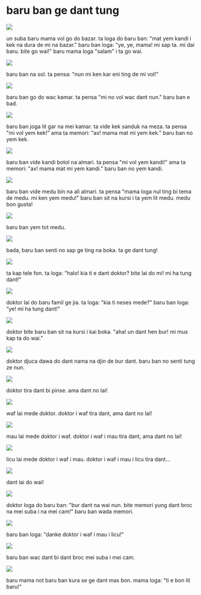 baru ban ge dant tung
=======================

![](http://www.pandunia.info/pandunia/barudant/baru_01.png)

un suba baru mama vol go do bazar. ta loga do baru ban: "mat yem kandi i kek na dura de mi na bazar." baru ban loga: "ye, ye, mama! mi sap ta. mi dai baru. bite go wai!" baru mama loga "salam" i ta go wai.

![](http://www.pandunia.info/pandunia/barudant/baru_02.png)

baru ban na sol. ta pensa: "nun mi ken kar eni ting de mi vol!"

![](http://www.pandunia.info/pandunia/barudant/baru_03.png)

baru ban go do wac kamar. ta pensa "mi no vol wac dant nun." baru ban e bad.

![](http://www.pandunia.info/pandunia/barudant/baru_04.png)

baru ban joga lit gar na mei kamar. ta vide kek sanduk na meza. ta pensa "mi vol yem kek!" ama ta memori: "ax! mama mat mi yem kek." baru ban no yem kek.

![](http://www.pandunia.info/pandunia/barudant/baru_05.png)

baru ban vide kandi botol na almari. ta pensa "mi vol yem kandi!" ama ta memori: "ax! mama mat mi yem kandi." baru ban no yem kandi.

![](http://www.pandunia.info/pandunia/barudant/baru_06.png)

baru ban vide medu bin na ali almari. ta pensa "mama loga nul ting bi tema de medu. mi ken yem medu!" baru ban sit na kursi i ta yem lit medu. medu bon gusta!

![](http://www.pandunia.info/pandunia/barudant/baru_07.png)

baru ban yem tot medu.

![](http://www.pandunia.info/pandunia/barudant/baru_08.png)

bada, baru ban senti no sap ge ting na boka. ta ge dant tung!

![](http://www.pandunia.info/pandunia/barudant/baru_09.png)

ta kap tele fon. ta loga: "halo! kia ti e dant doktor? bite lai do mi! mi ha tung dant!"

![](http://www.pandunia.info/pandunia/barudant/baru_10.png)

doktor lai do baru famil ge jia. ta loga: "kia ti neses mede?" baru ban loga: “ye! mi ha tung dant!"

![](http://www.pandunia.info/pandunia/barudant/baru_11.png)

doktor bite baru ban sit na kursi i kai boka. "aha! un dant hen bur! mi mus kap ta do wai."

![](http://www.pandunia.info/pandunia/barudant/baru_12.png)

doktor djuca dawa do dant nama na djin de bur dant. baru ban no senti tung ze nun.

![](http://www.pandunia.info/pandunia/barudant/baru_13.png)

doktor tira dant bi pinse. ama dant no lai!

![](http://www.pandunia.info/pandunia/barudant/baru_14.png)

waf lai mede doktor. doktor i waf tira dant, ama dant no lai!

![](http://www.pandunia.info/pandunia/barudant/baru_15.png)

mau lai mede doktor i waf. doktor i waf i mau tira dant, ama dant no lai!

![](http://www.pandunia.info/pandunia/barudant/baru_16.png)

licu lai mede doktor i waf i mau. doktor i waf i mau i licu tira dant...

![](http://www.pandunia.info/pandunia/barudant/baru_17.png)

dant lai do wai!

![](http://www.pandunia.info/pandunia/barudant/baru_18.png)

doktor loga do baru ban: "bur dant na wai nun. bite memori yung dant broc na mei suba i na mei cam!" baru ban wada memori.

![](http://www.pandunia.info/pandunia/barudant/baru_19.png)

baru ban loga: "danke doktor i waf i mau i licu!"

![](http://www.pandunia.info/pandunia/barudant/baru_20.png)

baru ban wac dant bi dant broc mei suba i mei cam.

![](http://www.pandunia.info/pandunia/barudant/baru_21.png)

baru mama not baru ban kura se ge dant mas bon. mama loga: "ti e bon lit baru!"

